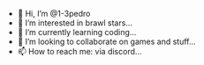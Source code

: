 - 👋 Hi, I’m @1-3pedro
- 👀 I’m interested in brawl  stars...
- 🌱 I’m currently learning coding...
- 💞️ I’m looking to collaborate on games and stuff...
- 📫 How to reach me: via discord...

<!---
1-3pedro/1-3pedro is a ✨ special ✨ repository because its `README.md` (this file) appears on your GitHub profile.
You can click the Preview link to take a look at your changes.
--->
